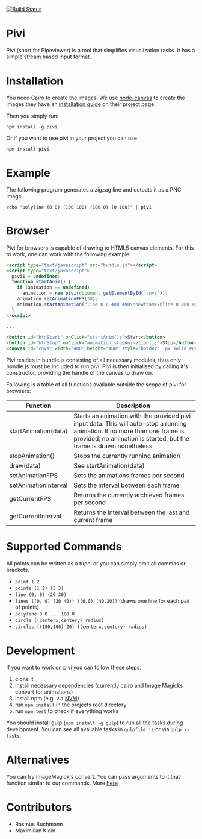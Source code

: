 [![Build Status](https://travis-ci.org/LittleHelicase/pivi.svg)](https://travis-ci.org/LittleHelicase/pivi)

# Pivi
Pivi (short for Pipeviewer) is a tool that simplifies visualization tasks. It has a simple stream based input format.

# Installation
You need Cairo to create the images. We use [node-canvas](https://github.com/Automattic/node-canvas) to create the images they have an [installation guide](https://github.com/Automattic/node-canvas/wiki/_pages) on their project page.

Then you simply run:

```
npm install -g pivi
```

Or if you want to use pivi in your project you can use

```
npm install pivi
```

# Example
The following program generates a zigzag line and outputs it as a PNG image.

```
echo "polyline (0 0) (100 100) (100 0) (0 100)" | pivi
```

# Browser
Pivi for browsers is capable of drawing to HTML5 canvas elements. For this to work, one can work with the
following example:
```HTML
<script type="text/javascript" src="bundle.js"></script>
<script type="text/javascript">
  pivi1 = undefined;
  function startAnim() {
    if (animation == undefined)
      animation = new pivi(document.getElementById('cnvs'));
    animation.setAnimationFPS(30);
    animation.startAnimation("line 0 0 400 400\nnewframe\nline 0 400 400 0");
  }
</script>

...

<button id="btnStart" onClick="startAnim();">Start</button>
<button id="btnStop" onClick="animation.stopAnimation();">Stop</button><br />
<canvas id="cnvs" width="400" height="400" style="border: 1px solid #000000;" />
```

Pivi resides in bundle.js consisting of all necessary modules, thus only bundle.js must be
included to run pivi.
Pivi is then initialised by calling it's constructor, providing the handle of the canvas to draw on.

Following is a table of all functions available outside the scope of pivi for browsers:

Function | Description
-------- | -----------
startAnimation(data) | Starts an animation with the provided pivi input data. This will auto-stop a running animation. If no more than one frame is provided, no animation is started, but the frame is drawn nonetheless
stopAnimation() | Stops the currently running animation
draw(data) | See startAnimation(data)
setAnimationFPS | Sets the animations frames per second
setAnimationInterval | Sets the interval between each frame
getCurrentFPS | Returns the currently archieved frames per second
getCurrentInterval | Returns the interval between the last and current frame

# Supported Commands
All points can be written as a tupel or you can simply omit all commas or brackets.
- `point 1 2`
- `points (1 2) (3 3)`
- `line (0, 0) (20 30)`
- `lines ((0, 0) (20 40)) ((0,0) (40,20))` (draws one line for each pair of points)
- `polyline 0 0 ... 100 0`
- `circle ((centerx,centery) radius)`
- `circles ((100,100) 20) ((centerx,centery) radius)`

# Development
If you want to work on pivi you can follow these steps:

1. clone it
2. install necessary dependencies (currently cairo and Image Magicks convert for animations)
3. install npm (e.g. via [NVM](https://github.com/creationix/nvm))
4. run `npm install` in the projects root directory
5. run `npm test` to check if everything works

You should install gulp (`npm install -g gulp`) to run all the tasks during development. You can see
all available tasks in `gulpfile.js` or via `gulp --tasks`.

# Alternatives
You can try ImageMagick's convert. You can pass arguments to it that function similar to our commands. More [here](http://www.imagemagick.org/Usage/draw)

# Contributors
- Rasmus Buchmann
- Maximilian Klein
